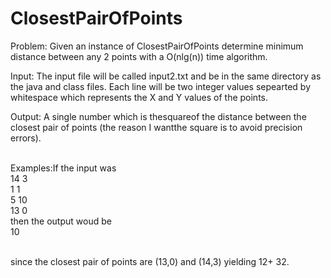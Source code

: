 # ClosestPairOfPoints

Problem: Given  an  instance  of ClosestPairOfPoints determine  minimum  distance  between  any  2  points  with  a O(nlg(n)) time algorithm.</br>

Input: The input file will be called input2.txt and be in the same directory as the java and class files.  Each line will be two integer values sepearted by whitespace which represents the X and Y values of the points.</br>

Output: A single number which is thesquareof the distance between the closest pair of points (the reason I wantthe square is to avoid precision errors).</br></br>

Examples:If the input was</br>
14 3</br>
1 1</br>
5 10</br>
13 0</br>
then the output woud be</br>
10</br></br>

since the closest pair of points are (13,0) and (14,3) yielding 12+ 32.
